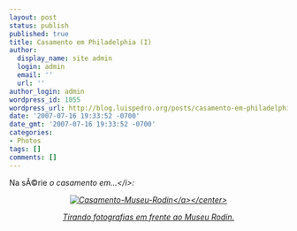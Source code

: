 ```yaml
---
layout: post
status: publish
published: true
title: Casamento em Philadelphia (I)
author:
  display_name: site admin
  login: admin
  email: ''
  url: ''
author_login: admin
wordpress_id: 1055
wordpress_url: http://blog.luispedro.org/posts/casamento-em-philadelphia-i
date: '2007-07-16 19:33:52 -0700'
date_gmt: '2007-07-16 19:33:52 -0700'
categories:
- Photos
tags: []
comments: []
---
```

<p>Na s&Atilde;&copy;rie <i>o casamento em...<&#47;i>:<center><a href='http:&#47;&#47;blog.luispedro.org&#47;wp-content&#47;uploads&#47;2007&#47;07&#47;marriage-rodin-museum.jpeg' title='Casamento-Museu-Rodin'><img src='http:&#47;&#47;blog.luispedro.org&#47;wp-content&#47;uploads&#47;2007&#47;07&#47;marriage-rodin-museum.jpeg' alt='Casamento-Museu-Rodin' &#47;><&#47;a><&#47;center>
<p>Tirando fotografias em frente ao Museu Rodin.</p>
